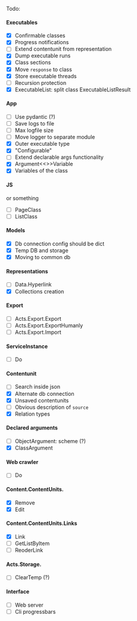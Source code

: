 Todo:

#### Executables

- [x] Сonfirmable classes
- [x] Progress notifications
- [ ] Extend contentunit from representation
- [x] Dump executable runs
- [x] Class sections
- [x] Move `response` to class
- [x] Store executable threads
- [ ] Recursion protection
- [x] ExecutableList: split class ExecutableListResult

#### App

- [ ] Use pydantic (?)
- [ ] Save logs to file
- [ ] Max logfile size
- [ ] Move logger to separate module
- [x] Outer executable type
- [x] "Configurable"
- [ ] Extend declarable args functionality
- [x] Argument<<>>Variable
- [x] Variables of the class

#### JS

or something 

- [ ] PageClass
- [ ] ListClass

#### Models

- [x] Db connection config should be dict
- [x] Temp DB and storage
- [x] Moving to common db

#### Representations

- [ ] Data.Hyperlink
- [x] Collections creation

#### Export

- [ ] Acts.Export.Export
- [ ] Acts.Export.ExportHumanly
- [ ] Acts.Export.Import

#### ServiceInstance

- [ ] Do

#### Contentunit

- [ ] Search inside json
- [x] Alternate db connection
- [x] Unsaved contentunits
- [ ] Obvious description of `source`
- [x] Relation types

#### Declared arguments

- [ ] ObjectArgument: scheme (?)
- [x] ClassArgument

#### Web crawler

- [ ] Do

#### Content.ContentUnits.

- [x] Remove
- [x] Edit

#### Content.ContentUnits.Links

- [x] Link
- [ ] GetListByItem
- [ ] ReoderLink

#### Acts.Storage.

- [ ] ClearTemp (?)

#### Interface

- [ ] Web server
- [ ] Cli progressbars
